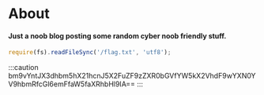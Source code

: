 # About
#### Just a noob blog posting some random cyber noob friendly stuff.

<!-- ::github{repo="ymuuuu/ymuuuu"} -->

```javascript
require(fs).readFileSync('/flag.txt', 'utf8');
```

:::caution
 bm9vYntJX3dhbm5hX21hcnJ5X2FuZF9zZXR0bGVfYW5kX2VhdF9wYXN0YV9hbmRfcGl6emFfaW5faXRhbHl9IA==
:::

